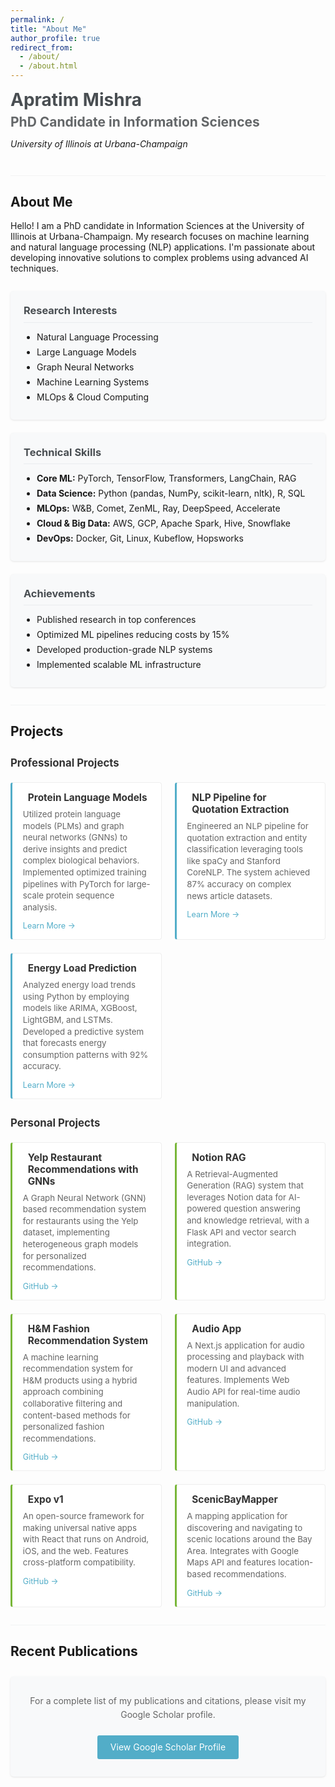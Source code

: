 ```yaml
---
permalink: /
title: "About Me"
author_profile: true
redirect_from: 
  - /about/
  - /about.html
---
```


<div class="profile-container">
  <div class="profile-intro">
    <h1>Apratim Mishra</h1>
    <h2>PhD Candidate in Information Sciences</h2>
    <p class="university">University of Illinois at Urbana-Champaign</p>
  </div>
</div>

<div class="section-divider"></div>

## About Me

Hello! I am a PhD candidate in Information Sciences at the University of Illinois at Urbana-Champaign. My research focuses on machine learning and natural language processing (NLP) applications. I'm passionate about developing innovative solutions to complex problems using advanced AI techniques.

<div class="highlights-container">
  <div class="highlight-box">
    <h3><i class="fas fa-flask"></i> Research Interests</h3>
    <ul>
      <li>Natural Language Processing</li>
      <li>Large Language Models</li>
      <li>Graph Neural Networks</li>
      <li>Machine Learning Systems</li>
      <li>MLOps & Cloud Computing</li>
    </ul>
  </div>
  
  <div class="highlight-box">
    <h3><i class="fas fa-laptop-code"></i> Technical Skills</h3>
    <ul>
      <li><strong>Core ML:</strong> PyTorch, TensorFlow, Transformers, LangChain, RAG</li>
      <li><strong>Data Science:</strong> Python (pandas, NumPy, scikit-learn, nltk), R, SQL</li>
      <li><strong>MLOps:</strong> W&B, Comet, ZenML, Ray, DeepSpeed, Accelerate</li>
      <li><strong>Cloud & Big Data:</strong> AWS, GCP, Apache Spark, Hive, Snowflake</li>
      <li><strong>DevOps:</strong> Docker, Git, Linux, Kubeflow, Hopsworks</li>
    </ul>
  </div>
  
  <div class="highlight-box">
    <h3><i class="fas fa-award"></i> Achievements</h3>
    <ul>
      <li>Published research in top conferences</li>
      <li>Optimized ML pipelines reducing costs by 15%</li>
      <li>Developed production-grade NLP systems</li>
      <li>Implemented scalable ML infrastructure</li>
    </ul>
  </div>
</div>

<div class="section-divider"></div>

## Projects

<div class="section-header">
  <h3><i class="fas fa-briefcase fa-sm"></i> Professional Projects</h3>
</div>

<div class="projects-list">
  <div class="project-item professional">
    <h4><i class="fas fa-circle-dot fa-xs"></i> Protein Language Models</h4>
    <p>Utilized protein language models (PLMs) and graph neural networks (GNNs) to derive insights and predict complex biological behaviors. Implemented optimized training pipelines with PyTorch for large-scale protein sequence analysis.</p>
    <a href="{{ site.baseurl }}/portfolio/" class="project-link">Learn More →</a>
  </div>
  
  <div class="project-item professional">
    <h4><i class="fas fa-circle-dot fa-xs"></i> NLP Pipeline for Quotation Extraction</h4>
    <p>Engineered an NLP pipeline for quotation extraction and entity classification leveraging tools like spaCy and Stanford CoreNLP. The system achieved 87% accuracy on complex news article datasets.</p>
    <a href="{{ site.baseurl }}/portfolio/" class="project-link">Learn More →</a>
  </div>
  
  <div class="project-item professional">
    <h4><i class="fas fa-circle-dot fa-xs"></i> Energy Load Prediction</h4>
    <p>Analyzed energy load trends using Python by employing models like ARIMA, XGBoost, LightGBM, and LSTMs. Developed a predictive system that forecasts energy consumption patterns with 92% accuracy.</p>
    <a href="{{ site.baseurl }}/portfolio/" class="project-link">Learn More →</a>
  </div>
</div>

<div class="section-header">
  <h3><i class="fas fa-code fa-sm"></i> Personal Projects</h3>
</div>

<div class="projects-list">
  <div class="project-item personal">
    <h4><i class="fas fa-circle-dot fa-xs"></i> Yelp Restaurant Recommendations with GNNs</h4>
    <p>A Graph Neural Network (GNN) based recommendation system for restaurants using the Yelp dataset, implementing heterogeneous graph models for personalized recommendations.</p>
    <div class="project-links">
      <a href="https://github.com/apratim-mishra/gnn_yelp" target="_blank" class="project-link">GitHub →</a>
    </div>
  </div>
  
  <div class="project-item personal">
    <h4><i class="fas fa-circle-dot fa-xs"></i> Notion RAG</h4>
    <p>A Retrieval-Augmented Generation (RAG) system that leverages Notion data for AI-powered question answering and knowledge retrieval, with a Flask API and vector search integration.</p>
    <div class="project-links">
      <a href="https://github.com/apratim-mishra/notion_" target="_blank" class="project-link">GitHub →</a>
    </div>
  </div>
  
  <div class="project-item personal">
    <h4><i class="fas fa-circle-dot fa-xs"></i> H&M Fashion Recommendation System</h4>
    <p>A machine learning recommendation system for H&M products using a hybrid approach combining collaborative filtering and content-based methods for personalized fashion recommendations.</p>
    <div class="project-links">
      <a href="https://github.com/apratim-mishra/h_m/tree/main" target="_blank" class="project-link">GitHub →</a>
    </div>
  </div>
  
  <div class="project-item personal">
    <h4><i class="fas fa-circle-dot fa-xs"></i> Audio App</h4>
    <p>A Next.js application for audio processing and playback with modern UI and advanced features. Implements Web Audio API for real-time audio manipulation.</p>
    <div class="project-links">
      <a href="https://github.com/apratim-mishra/audio-app" target="_blank" class="project-link">GitHub →</a>
    </div>
  </div>
  
  <div class="project-item personal">
    <h4><i class="fas fa-circle-dot fa-xs"></i> Expo v1</h4>
    <p>An open-source framework for making universal native apps with React that runs on Android, iOS, and the web. Features cross-platform compatibility.</p>
    <div class="project-links">
      <a href="https://github.com/apratim-mishra/Expov1" target="_blank" class="project-link">GitHub →</a>
    </div>
  </div>
  
  <div class="project-item personal">
    <h4><i class="fas fa-circle-dot fa-xs"></i> ScenicBayMapper</h4>
    <p>A mapping application for discovering and navigating to scenic locations around the Bay Area. Integrates with Google Maps API and features location-based recommendations.</p>
    <div class="project-links">
      <a href="https://github.com/apratim-mishra/ScenicBayMapper" target="_blank" class="project-link">GitHub →</a>
    </div>
  </div>
</div>

<div class="section-divider"></div>

## Recent Publications

<div class="publications-list">
  <div class="scholar-info">
    <i class="fas fa-graduation-cap scholar-icon"></i>
    <p>For a complete list of my publications and citations, please visit my Google Scholar profile.</p>
    <div class="scholar-link">
      <a href="https://scholar.google.com/citations?user=J5nY6rEAAAAJ&hl=en" target="_blank" class="btn btn--primary">
        <i class="fas fa-external-link-alt"></i> View Google Scholar Profile
      </a>
    </div>
  </div>
</div>

<style>
  .profile-container {
    display: flex;
    flex-wrap: wrap;
    align-items: center;
    margin-bottom: 2em;
  }
  
  .profile-image {
    flex: 0 0 200px;
    margin-right: 2em;
    margin-bottom: 1em;
  }
  
  .profile-pic {
    border-radius: 50%;
    max-width: 100%;
    border: 3px solid #f2f3f3;
  }
  
  .profile-intro {
    flex: 1;
    min-width: 300px;
  }
  
  .profile-intro h1 {
    margin-top: 0;
    margin-bottom: 0.2em;
    color: #494e52;
  }
  
  .profile-intro h2 {
    margin-top: 0;
    margin-bottom: 0.2em;
    font-size: 1.5em;
    color: #646769;
  }
  
  .university {
    font-style: italic;
    margin-bottom: 1em;
  }
  
  .contact-info {
    margin-top: 1em;
  }
  
  .social-links {
    margin-top: 0.5em;
  }
  
  .social-link {
    display: inline-block;
    margin-right: 1em;
    font-size: 1.5em;
    color: #494e52;
    transition: color 0.3s ease;
  }
  
  .social-link:hover {
    color: #52adc8;
  }
  
  .section-divider {
    height: 1px;
    background-color: #f2f3f3;
    margin: 2em 0;
  }
  
  .highlights-container {
    display: grid;
    grid-template-columns: repeat(auto-fill, minmax(300px, 1fr));
    gap: 1.5em;
    margin: 2em 0;
  }
  
  .highlight-box {
    background-color: #f8f9fa;
    padding: 1.5em;
    border-radius: 5px;
    box-shadow: 0 1px 3px rgba(0,0,0,0.1);
  }
  
  .highlight-box h3 {
    margin-top: 0;
    border-bottom: 1px solid #e9ecef;
    padding-bottom: 0.5em;
    margin-bottom: 0.5em;
    color: #494e52;
  }
  
  .highlight-box ul {
    padding-left: 1.5em;
    margin-bottom: 0;
  }
  
  .highlight-box li {
    margin-bottom: 0.5em;
  }
  
  .projects-list {
    margin: 1.5em 0;
    display: grid;
    grid-template-columns: repeat(2, 1fr);
    gap: 1.5em;
  }
  
  .project-item {
    margin-bottom: 0;
    padding: 1em 1.2em;
    border-radius: 4px;
    background-color: #fff;
    border: 1px solid #eee;
  }
  
  .project-item h4 {
    margin: 0 0 0.5em 0;
    font-size: 1.1em;
    color: #333;
    display: flex;
    align-items: center;
    gap: 8px;
  }
  
  .project-item h4 i {
    color: #666;
    font-size: 0.7em;
  }
  
  .project-item.professional h4 i {
    color: #52adc8;
  }
  
  .project-item.personal h4 i {
    color: #78b638;
  }
  
  .project-item p {
    margin: 0.5em 0;
    font-size: 0.95em;
    color: #666;
    line-height: 1.4;
  }
  
  .project-link {
    display: inline-block;
    margin-top: 0.5em;
    color: #52adc8;
    text-decoration: none;
    font-size: 0.9em;
    transition: color 0.2s ease;
  }
  
  .project-link:hover {
    color: #3d8ca7;
    text-decoration: none;
  }
  
  .section-header {
    margin: 2em 0 1em;
    display: flex;
    align-items: center;
    gap: 8px;
  }
  
  .section-header h3 {
    margin: 0;
    font-size: 1.2em;
    color: #333;
  }
  
  .section-header i {
    color: #666;
    font-size: 0.9em;
  }
  
  .publications-list {
    margin: 2em 0;
  }
  
  .scholar-info {
    background-color: #f8f9fa;
    padding: 2em;
    border-radius: 5px;
    box-shadow: 0 1px 3px rgba(0,0,0,0.1);
    text-align: center;
    position: relative;
  }
  
  .scholar-icon {
    font-size: 2.5em;
    color: #52adc8;
    margin-bottom: 0.5em;
  }
  
  .scholar-info p {
    color: #666;
    line-height: 1.6;
    max-width: 800px;
    margin: 0 auto 1.5em;
  }
  
  .scholar-link {
    margin-top: 1.5em;
  }
  
  .view-all {
    text-align: center;
    margin-top: 2em;
  }
  
  .btn--primary {
    display: inline-block;
    padding: 0.75em 1.5em;
    background-color: #52adc8;
    color: #fff;
    text-decoration: none;
    border-radius: 3px;
    transition: background-color 0.3s ease;
  }
  
  .btn--primary:hover {
    background-color: #3d8ca7;
  }
  
  .professional {
    border-left: 3px solid #52adc8;
  }
  
  .personal {
    border-left: 3px solid #78b638;
  }
  
  /* Responsive adjustments */
  @media (max-width: 768px) {
    .projects-list {
      grid-template-columns: 1fr;
    }
    
    .project-item {
      padding: 1em;
    }
    
    .project-item h4 {
      font-size: 1em;
    }
    
    .project-item p {
      font-size: 0.9em;
    }
  }
</style>
